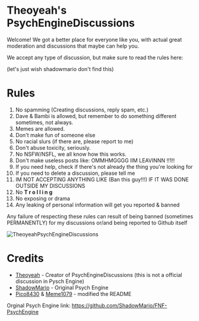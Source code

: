 # Theoyeah's PsychEngineDiscussions
Welcome! We got a better place for everyone like you, with actual great moderation and discussions that maybe can help you.

We accept any type of discussion, but make sure to read the rules here:

(let's just wish shadowmario don't find this)
# Rules

1. No spamming (Creating discussions, reply spam, etc.)
2. Dave & Bambi is allowed, but remember to do something different sometimes, not always.
3. Memes are allowed.
4. Don't make fun of someone else
5. No racial slurs (if there are, please report to me)
6. Don't abuse toxicity, seriously.
7. No NSFW/NSFL, we all know how this works.
8. Don't make useless posts like: OMMHMGGGG IIM LEAVINNN !!1!!
9. If you need help, check if there's not already the thing you're looking for
10. If you need to delete a discussion, please tell me
11. IM NOT ACCEPTING ANYTHING LIKE (Ban this guy!!!) IF IT WAS DONE OUTSIDE MY DISCUSSIONS
12. No **T r o l l i n g**
13. No exposing or drama
14. Any leaking of personal information will get you reported & banned

Any failure of respecting these rules can result of being banned (sometimes PERMANENTLY) for my discussions or/and being reported to Github itself

![TheoyeahPsychEngineDiscussions](https://user-images.githubusercontent.com/91833725/167202387-7fa0e212-9bc9-4578-9811-b41451409182.png)

# Credits
- [Theoyeah](https://github.com/Theoyeah) - Creator of PsychEngineDiscussions (this is not a official discussion in Pysch Engine)
- [ShadowMario](https://github.com/ShadowMario) - Original Psych Engine
- [Pico8430](https://github.com/Pico8430) & [Meme1079](https://github.com/Meme1079) - modified the README

Orginal Psych Engine link: 
https://github.com/ShadowMario/FNF-PsychEngine
